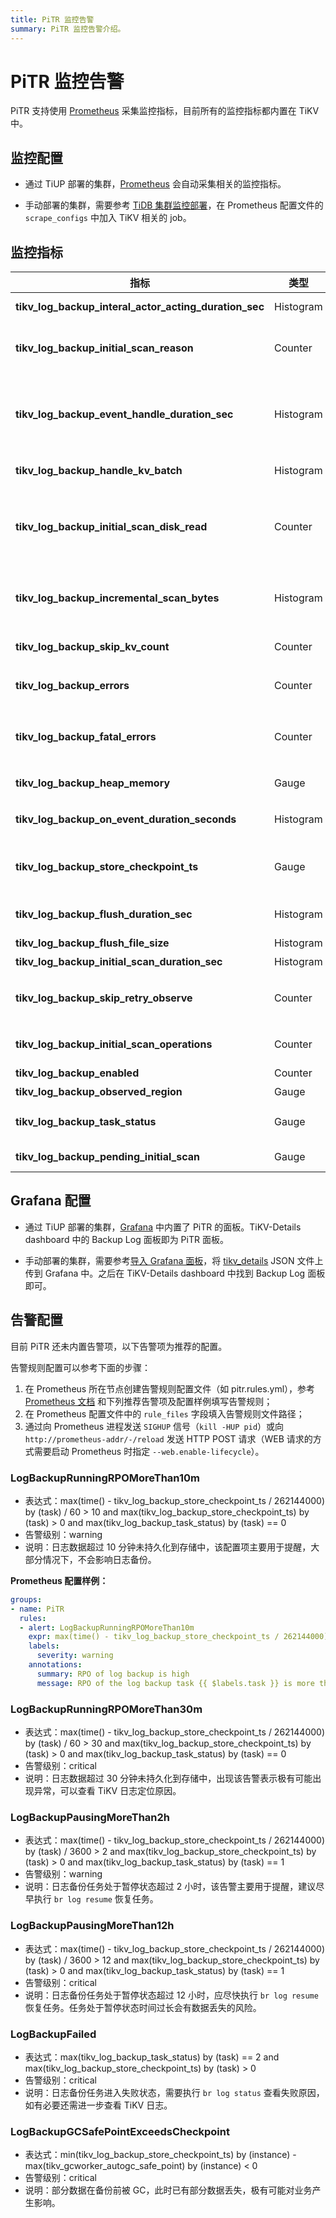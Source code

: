 ```yaml
---
title: PiTR 监控告警
summary: PiTR 监控告警介绍。
---
```


# PiTR 监控告警

PiTR 支持使用 [Prometheus](https://prometheus.io/) 采集监控指标，目前所有的监控指标都内置在 TiKV 中。

## 监控配置

- 通过 TiUP 部署的集群，[Prometheus](https://prometheus.io/) 会自动采集相关的监控指标。

- 手动部署的集群，需要参考 [TiDB 集群监控部署](/deploy-monitoring-services.md)，在 Prometheus 配置文件的 `scrape_configs` 中加入 TiKV 相关的 job。

## 监控指标

| 指标                                                    | 类型        | 说明                                                                                                                                              |
|-------------------------------------------------------|-----------|-------------------------------------------------------------------------------------------------------------------------------------------------|
| **tikv_log_backup_interal_actor_acting_duration_sec** | Histogram | 处理内部各种消息事件的耗时。<br/>`message :: TaskType`                                                                                                        |
| **tikv_log_backup_initial_scan_reason**               | Counter   | 触发增量扫的原因统计。主要是 Leader 迁移或者 Region Version 变更。<br/> `reason :: {"leader-changed", "region-changed", "retry"}`                                    |
| **tikv_log_backup_event_handle_duration_sec**         | Histogram | 处理 KV Event 的耗时。和 `tikv_log_backup_on_event_duration_seconds` 相比，这个指标还包含了一些内部转化消耗的时间。  <br/>`stage :: {"to_stream_event", "save_to_temp_file"}` |
| **tikv_log_backup_handle_kv_batch**                   | Histogram | 由 RaftStore 发送的 KV 对的 Batch 大小统计，统计数据为 Region 级别。                                                                                               |
| **tikv_log_backup_initial_scan_disk_read**            | Counter   | 增量扫期间，从硬盘读取的数据量的大小。在 Linux 系统下，这个信息来自于 procfs，是实际从 block device 读取的数据量的大小；配置项 `initial-scan-rate-limit` 也是施加于这个数值上。                             |
| **tikv_log_backup_incremental_scan_bytes**            | Histogram | 增量扫期间，实际产生的 KV 对的大小。因为压缩和读放大的缘故，这个数值和 `tikv_log_backup_initial_scan_disk_read` 不一定相同。                                                           |
| **tikv_log_backup_skip_kv_count**                     | Counter   | 日志备份期间，因为对备份没有帮助而被跳过的 Raft Event 数量。                                                                                                            |
| **tikv_log_backup_errors**                            | Counter   | 日志备份期间，遇到的可以重试或可以忽略的错误。 <br/>`type :: ErrorType`                                                                                                |
| **tikv_log_backup_fatal_errors**                      | Counter   | 日志备份期间，遇到的不可重试或不可忽略的错误。当该类错误出现的时候，日志备份任务会被暂停。 <br/>`type :: ErrorType`                                                                          |
| **tikv_log_backup_heap_memory**                       | Gauge     | 日志备份期间，增量扫发现的、尚未被消费的事件占用的内存。                                                                                                                    |
| **tikv_log_backup_on_event_duration_seconds**         | Histogram | 将 KV Event 保存到临时文件各个阶段的耗时。 <br/>`stage :: {"write_to_tempfile", "syscall_write"}`                                                               |
| **tikv_log_backup_store_checkpoint_ts**               | Gauge     | Store 级别的 Checkpoint TS，已经弃用。其含义更加接近于 Store 当前注册的 GC Safepoint. <br/>`task :: string`                                                           |
| **tikv_log_backup_flush_duration_sec**                | Histogram | 将本地临时文件移动到外部存储的耗时。<br/>`stage :: {"generate_metadata", "save_files", "clear_temp_files"}`                                                       |
| **tikv_log_backup_flush_file_size**                   | Histogram | 备份产生的文件的大小统计。                                                                                                                                   |
| **tikv_log_backup_initial_scan_duration_sec**         | Histogram | 增量扫的整体耗时统计。                                                                                                                                     |
| **tikv_log_backup_skip_retry_observe**                | Counter   | 在日志备份过程中，遇到的可忽略错误的统计，即放弃 retry 的原因。 <br/>`reason :: {"region-absent", "not-leader", "stale-command"}`                                           |
| **tikv_log_backup_initial_scan_operations**           | Counter   | 增量扫过程中， RocksDB 相关的操作统计。<br/>`cf :: {"default", "write", "lock"}, op :: RocksDBOP`                                                              |
| **tikv_log_backup_enabled**                           | Counter   | 日志备份功能是否开启，若值大于 0，表示开启                                                                                                                          |
| **tikv_log_backup_observed_region**                   | Gauge     | 被监听的 region 数量                                                                                                                                  |
| **tikv_log_backup_task_status**                       | Gauge     | 日志备份任务状态，0-Running 1-Paused 2-Error <br/>`task :: string`                                                                                       |
| **tikv_log_backup_pending_initial_scan**              | Gauge     | 尚未执行的增量扫的统计。<br/>`stage :: {"queuing", "executing"}`                                                                                            |

## Grafana 配置

- 通过 TiUP 部署的集群，[Grafana](https://grafana.com/) 中内置了 PiTR 的面板。TiKV-Details dashboard 中的 Backup Log 面板即为 PiTR 面板。

- 手动部署的集群，需要参考[导入 Grafana 面板](/deploy-monitoring-services.md#第-2-步导入-grafana-面板)，将 [tikv_details](https://github.com/tikv/tikv/blob/master/metrics/grafana/tikv_details.json) JSON 文件上传到 Grafana 中。之后在 TiKV-Details dashboard 中找到 Backup Log 面板即可。

## 告警配置

目前 PiTR 还未内置告警项，以下告警项为推荐的配置。

告警规则配置可以参考下面的步骤：
1. 在 Prometheus 所在节点创建告警规则配置文件（如 pitr.rules.yml），参考 [Prometheus 文档](https://prometheus.io/docs/prometheus/latest/configuration/alerting_rules/) 和下列推荐告警项及配置样例填写告警规则；
2. 在 Prometheus 配置文件中的 `rule_files` 字段填入告警规则文件路径；
3. 通过向 Prometheus 进程发送 `SIGHUP` 信号（`kill -HUP pid`）或向 `http://prometheus-addr/-/reload` 发送 HTTP POST 请求（WEB 请求的方式需要启动 Prometheus 时指定 `--web.enable-lifecycle`）。

### LogBackupRunningRPOMoreThan10m

- 表达式：max(time() - tikv_log_backup_store_checkpoint_ts / 262144000) by (task) / 60 > 10 and max(tikv_log_backup_store_checkpoint_ts) by (task) > 0 and max(tikv_log_backup_task_status) by (task) == 0
- 告警级别：warning
- 说明：日志数据超过 10 分钟未持久化到存储中，该配置项主要用于提醒，大部分情况下，不会影响日志备份。

**Prometheus 配置样例：**
```yaml
groups:
- name: PiTR
  rules:
  - alert: LogBackupRunningRPOMoreThan10m
    expr: max(time() - tikv_log_backup_store_checkpoint_ts / 262144000) by (task) / 60 > 10 and max(tikv_log_backup_store_checkpoint_ts) by (task) > 0 and max(tikv_log_backup_task_status) by (task) == 0
    labels:
      severity: warning
    annotations:
      summary: RPO of log backup is high
      message: RPO of the log backup task {{ $labels.task }} is more than 10m
```

### LogBackupRunningRPOMoreThan30m

- 表达式：max(time() - tikv_log_backup_store_checkpoint_ts / 262144000) by (task) / 60 > 30 and max(tikv_log_backup_store_checkpoint_ts) by (task) > 0 and max(tikv_log_backup_task_status) by (task) == 0
- 告警级别：critical
- 说明：日志数据超过 30 分钟未持久化到存储中，出现该告警表示极有可能出现异常，可以查看 TiKV 日志定位原因。

### LogBackupPausingMoreThan2h

- 表达式：max(time() - tikv_log_backup_store_checkpoint_ts / 262144000) by (task) / 3600 > 2 and max(tikv_log_backup_store_checkpoint_ts) by (task) > 0 and max(tikv_log_backup_task_status) by (task) == 1
- 告警级别：warning
- 说明：日志备份任务处于暂停状态超过 2 小时，该告警主要用于提醒，建议尽早执行 `br log resume` 恢复任务。

### LogBackupPausingMoreThan12h

- 表达式：max(time() - tikv_log_backup_store_checkpoint_ts / 262144000) by (task) / 3600 > 12 and max(tikv_log_backup_store_checkpoint_ts) by (task) > 0 and max(tikv_log_backup_task_status) by (task) == 1
- 告警级别：critical
- 说明：日志备份任务处于暂停状态超过 12 小时，应尽快执行 `br log resume` 恢复任务。任务处于暂停状态时间过长会有数据丢失的风险。

### LogBackupFailed

- 表达式：max(tikv_log_backup_task_status) by (task) == 2 and max(tikv_log_backup_store_checkpoint_ts) by (task) > 0
- 告警级别：critical
- 说明：日志备份任务进入失败状态，需要执行 `br log status` 查看失败原因，如有必要还需进一步查看 TiKV 日志。

### LogBackupGCSafePointExceedsCheckpoint

- 表达式：min(tikv_log_backup_store_checkpoint_ts) by (instance) - max(tikv_gcworker_autogc_safe_point) by (instance) < 0
- 告警级别：critical
- 说明：部分数据在备份前被 GC，此时已有部分数据丢失，极有可能对业务产生影响。
